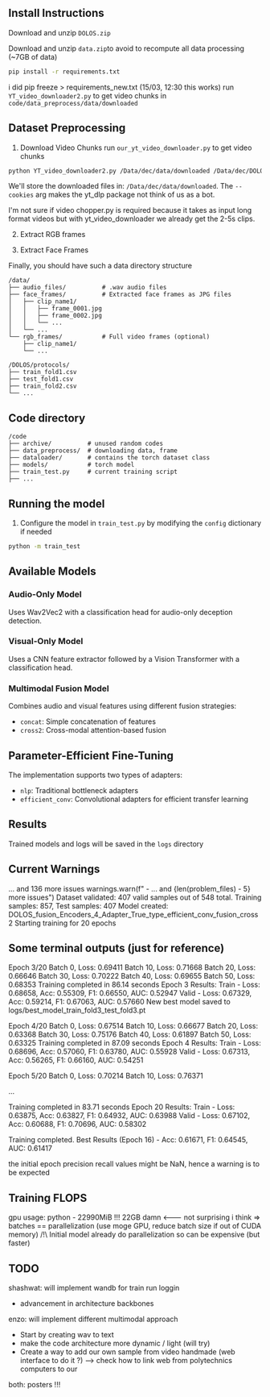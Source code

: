 ## Install Instructions

Download and unzip `DOLOS.zip`

Download and unzip `data.zip`to avoid to recompute all data processing (~7GB of data)

```bash
pip install -r requirements.txt
```
i did pip freeze > requirements_new.txt (15/03, 12:30 this works)
run `YT_video_downloader2.py` to get video chunks in `code/data_preprocess/data/downloaded`

## Dataset Preprocessing

1. Download Video Chunks
run `our_yt_video_downloader.py` to get video chunks 

```bash
python YT_video_downloader2.py /Data/dec/data/downloaded /Data/dec/DOLOS/dolos_timestamps.csv --cookies /Data/dec/code/data_preprocess/utils/youtube.txt
```

We'll store the downloaded files in: `/Data/dec/data/downloaded`. The `--cookies` arg makes the yt_dlp package not think of us as a bot.

I'm not sure if video chopper.py is required because it takes as input long format videos but with yt_video_downloader we already get the 2-5s clips.

2. Extract RGB frames

3. Extract Face Frames

Finally, you should have such a data directory structure

```
/data/
├── audio_files/          # .wav audio files 
├── face_frames/          # Extracted face frames as JPG files
│   ├── clip_name1/
│   │   ├── frame_0001.jpg
│   │   ├── frame_0002.jpg
│   │   └── ...
│   └── ...
└── rgb_frames/           # Full video frames (optional)
    ├── clip_name1/
    └── ...

/DOLOS/protocols/
├── train_fold1.csv
├── test_fold1.csv
├── train_fold2.csv
└── ...
```
## Code directory
```
/code
├── archive/          # unused random codes
├── data_preprocess/  # downloading data, frame
├── dataloader/       # contains the torch dataset class
├── models/           # torch model
├── train_test.py     # current training script
├── ...
```

## Running the model
1. Configure the model in `train_test.py` by modifying the `config` dictionary if needed

```bash
python -m train_test
```

## Available Models

### Audio-Only Model
Uses Wav2Vec2 with a classification head for audio-only deception detection.

### Visual-Only Model
Uses a CNN feature extractor followed by a Vision Transformer with a classification head.

### Multimodal Fusion Model
Combines audio and visual features using different fusion strategies:
- `concat`: Simple concatenation of features
- `cross2`: Cross-modal attention-based fusion

## Parameter-Efficient Fine-Tuning

The implementation supports two types of adapters:
- `nlp`: Traditional bottleneck adapters
- `efficient_conv`: Convolutional adapters for efficient transfer learning

## Results

Trained models and logs will be saved in the `logs` directory

## Current Warnings
... and 136 more issues
  warnings.warn(f"  - ... and {len(problem_files) - 5} more issues")
Dataset validated: 407 valid samples out of 548 total.
Training samples: 857, Test samples: 407
Model created: DOLOS_fusion_Encoders_4_Adapter_True_type_efficient_conv_fusion_cross2
Starting training for 20 epochs

## Some terminal outputs (just for reference)

Epoch 3/20
Batch 0, Loss: 0.69411
Batch 10, Loss: 0.71668
Batch 20, Loss: 0.66646
Batch 30, Loss: 0.70222
Batch 40, Loss: 0.69655
Batch 50, Loss: 0.68353
Training completed in 86.14 seconds
Epoch 3 Results:
  Train - Loss: 0.68658, Acc: 0.55309, F1: 0.66550, AUC: 0.52947
  Valid - Loss: 0.67329, Acc: 0.59214, F1: 0.67063, AUC: 0.57660
New best model saved to logs/best_model_train_fold3_test_fold3.pt

Epoch 4/20
Batch 0, Loss: 0.67514
Batch 10, Loss: 0.66677
Batch 20, Loss: 0.63368
Batch 30, Loss: 0.75176
Batch 40, Loss: 0.61897
Batch 50, Loss: 0.63325
Training completed in 87.09 seconds
Epoch 4 Results:
  Train - Loss: 0.68696, Acc: 0.57060, F1: 0.63780, AUC: 0.55928
  Valid - Loss: 0.67313, Acc: 0.56265, F1: 0.66160, AUC: 0.54251

Epoch 5/20
Batch 0, Loss: 0.70214
Batch 10, Loss: 0.76371

...

Training completed in 83.71 seconds
Epoch 20 Results:
  Train - Loss: 0.63875, Acc: 0.63827, F1: 0.64932, AUC: 0.63988
  Valid - Loss: 0.67102, Acc: 0.60688, F1: 0.70696, AUC: 0.58302

Training completed.
Best Results (Epoch 16) - Acc: 0.61671, F1: 0.64545, AUC: 0.61417

the initial epoch precision recall values might be NaN, hence a warning is to be expected

## Training FLOPS
gpu usage: python - 22990MiB !!! 22GB damn <--- not surprising i think => batches == parallelization (use moge GPU, reduce batch size if out of CUDA memory) /!\ Initial model already do parallelization so can be expensive (but faster)


## TODO
shashwat:
will implement wandb for train run loggin
+ advancement in architecture backbones

enzo:
will implement different multimodal approach
- Start by creating wav to text
- make the code architecture more dynamic / light (will try)
- Create a way to add our own sample from video handmade (web interface to do it ?) --> check how to link web from polytechnics computers to our

both: posters !!!